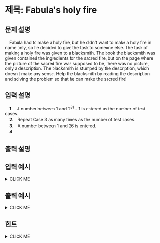 # 제목: Fabula's holy fire

## 문제 설명
　Fabula had to make a holy fire, but he didn't want to make a holy fire in name only, so he decided to give the task to someone else. The task of making a holy fire was given to a blacksmith. The book the blacksmith was given contained the ingredients for the sacred fire, but on the page where the picture of the sacred fire was supposed to be, there was no picture, only a description. The blacksmith is stumped by the description, which doesn't make any sense. Help the blacksmith by reading the description and solving the problem so that he can make the sacred fire!

## 입력 설명
　**1.**　A number between 1 and 2<sup>31</sup> - 1 is entered as the number of test cases.<br>
　**2.**　Repeat Case 3 as many times as the number of test cases.<br>
　**3.**　A number between 1 and 26 is entered.<br>
　**4.**　<br>

## 출력 설명



## 입력 예시
<details><summary>CLICK ME</summary>
<pre>
<strong>1</strong>
<strong>3</strong>
<strong>5</strong><br>
</pre>
</details>

## 출력 예시
<details><summary>CLICK ME</summary>
<pre>
A
A<br>
 B
BAB
 B
BBB
BAB
BBB<br>
  C
 CBC
CBABC
 CBC
  C
CCCCC
CBBBC
CBABC
CBBBC
CCCCC<br>
END.
</pre>
</details>

## 힌트
<details><summary>CLICK ME</summary>
 NO HINT.
</details>
